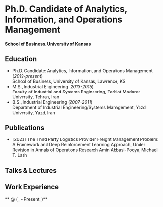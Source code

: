 # Ph.D. Candidate of Analytics, Information, and Operations Management

#### School of Business, University of Kansas

## Education
- Ph.D. Candidate: Analytics, Information, and Operations Management (_2019-present_)  
  School of Business, University of Kansas, Lawrence, KS						       		
- M.S., Industrial Engineering (_2013-2015_)  
  Faculty of Industrial and Systems Engineering, Tarbiat Modares University, Tehran, Iran 	 			        		
- B.S., Industrial Engineering (_2007-2011_)  
  Department of Industrial Engineering/Systems Management, Yazd University, Yazd, Iran

## Publications
 - [2023] The Third Party Logistics Provider Freight Management Problem: A Framework and Deep Reinforcement Learning Approach, Under Revision in Annals of Operations Research 
   Amin Abbasi-Pooya, Michael T. Lash 

## Talks & Lectures


## Work Experience
** @  (_ - Present_)**




